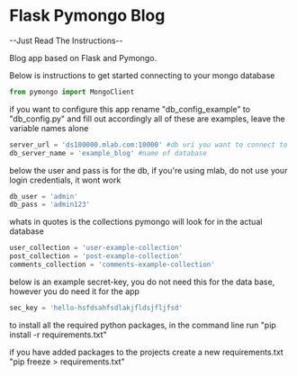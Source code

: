 # Flask Pymongo Blog

--Just Read The Instructions--

Blog app based on Flask and Pymongo.

Below is instructions to get started connecting to your mongo database
```python
from pymongo import MongoClient
```

if you want to configure this app rename "db_config_example" to "db_config.py" and fill out accordingly
all of these are examples, leave the variable names alone
```python
server_url = 'ds100000.mlab.com:10000' #db uri you want to connect to
db_server_name = 'example_blog' #name of database
```

below the user and pass is for the db, if you're using mlab, do not use your login credentials, it wont work
```python
db_user = 'admin'
db_pass = 'admin123'
```
whats in quotes is the collections pymongo will look for in the actual database
```python
user_collection = 'user-example-collection'
post_collection = 'post-example-collection'
comments_collection = 'comments-example-collection'
```

below is an example secret-key, you do not need this for the
data base, however you do need it for the app
```python
sec_key = 'hello-hsfdsahfsdlakjfldsjfljfsd'
```

to install all the required python packages, in the command line run "pip install -r requirements.txt"

if you have added packages to the projects create a new requirements.txt "pip freeze > requirements.txt"
